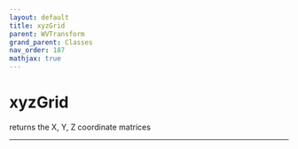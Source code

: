 ```yaml
---
layout: default
title: xyzGrid
parent: WVTransform
grand_parent: Classes
nav_order: 187
mathjax: true
---
```


#  xyzGrid

returns the X, Y, Z coordinate matrices


---

